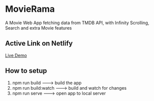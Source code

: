 # MovieRama

A Movie Web App fetching data from TMDB API, with Infinity Scrolling, Search and extra Movie features

## Active Link on Netlify

[Live Demo](https://movierama-az.netlify.app/)

## How to setup

1. npm run build ---> build the app
2. npm run build:watch ---> build and watch for changes
3. npm run serve ---> open app to local server
